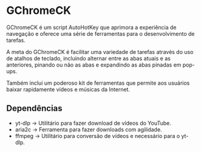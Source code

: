 # GChromeCK

 GChromeCK é um script AutoHotKey que aprimora a experiência de navegação e oferece uma série de ferramentas para o desenvolvimento de tarefas.

 A meta do GChromeCK é facilitar uma variedade de tarefas através do uso de atalhos de teclado, incluindo alternar entre as abas atuais e as anteriores, pinando ou não as abas e expandindo as abas pinadas em pop-ups.

 Também inclui um poderoso kit de ferramentas que permite aos usuários baixar rapidamente vídeos e músicas da Internet.

## Dependências

- yt-dlp → Utilitário para fazer download de vídeos do YouTube.
- aria2c → Ferramenta para fazer downloads com agilidade.
- ffmpeg → Utilitário para conversão de vídeos e necessário para o yt-dlp.
